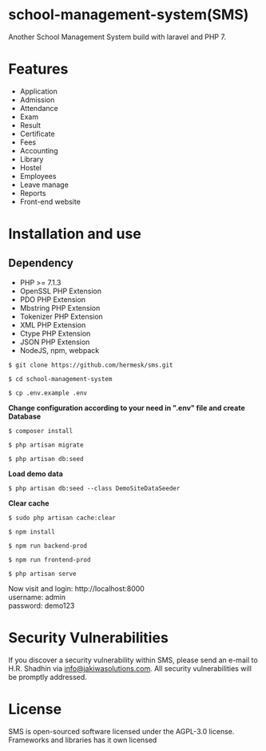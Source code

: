 # school-management-system(SMS)
Another School Management System build with laravel and PHP 7.

# Features
- Application
- Admission
- Attendance
- Exam
- Result
- Certificate
- Fees
- Accounting
- Library
- Hostel
- Employees
- Leave manage
- Reports
- Front-end website

# Installation and use

## Dependency
- PHP >= 7.1.3
- OpenSSL PHP Extension
- PDO PHP Extension
- Mbstring PHP Extension
- Tokenizer PHP Extension
- XML PHP Extension
- Ctype PHP Extension
- JSON PHP Extension
- NodeJS, npm, webpack


```
$ git clone https://github.com/hermesk/sms.git

```
```
$ cd school-management-system
```
```
$ cp .env.example .env
```
**Change configuration according to your need in ".env" file and create Database**
```
$ composer install
```
```
$ php artisan migrate
```
```
$ php artisan db:seed
```
**Load demo data**
```
$ php artisan db:seed --class DemoSiteDataSeeder
```
**Clear cache**
```
$ sudo php artisan cache:clear
```
```
$ npm install
```
```
$ npm run backend-prod
```
```
$ npm run frontend-prod
```
```
$ php artisan serve
```
Now visit and login: http://localhost:8000 \
username: admin\
password: demo123


# Security Vulnerabilities

If you discover a security vulnerability within SMS, please send an e-mail to H.R. Shadhin via [info@jakiwasolutions.com](mailto:info@jakiwasolutions.com). All security vulnerabilities will be promptly addressed.

# License

SMS is open-sourced software licensed under the AGPL-3.0 license. Frameworks and libraries has it own licensed

